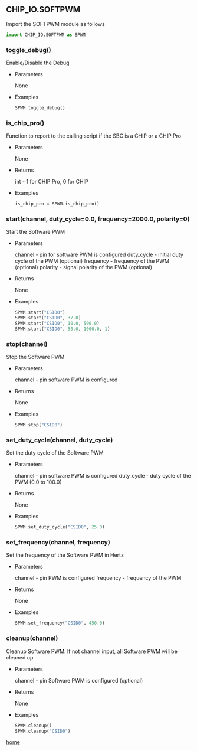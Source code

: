 ## CHIP_IO.SOFTPWM
Import the SOFTPWM module as follows

  ```python
  import CHIP_IO.SOFTPWM as SPWM
  ```

### toggle_debug()
Enable/Disable the Debug

* Parameters
  
  None

* Examples

  ```python
  SPWM.toggle_debug()
  ```

### is_chip_pro()
Function to report to the calling script if the SBC is a CHIP or a CHIP Pro

* Parameters
  
  None

* Returns

  int - 1 for CHIP Pro, 0 for CHIP

* Examples

  ```python
  is_chip_pro = SPWM.is_chip_pro()
  ```

### start(channel, duty_cycle=0.0, frequency=2000.0, polarity=0)
Start the Software PWM

* Parameters
  
  channel - pin for software PWM is configured 
  duty_cycle - initial duty cycle of the PWM (optional)
  frequency - frequency of the PWM (optional)
  polarity - signal polarity of the PWM (optional)

* Returns

  None

* Examples

  ```python
  SPWM.start("CSID0")
  SPWM.start("CSID0", 37.0)
  SPWM.start("CSID0", 10.0, 500.0)
  SPWM.start("CSID0", 50.0, 1000.0, 1)
  ```

### stop(channel)
Stop the Software PWM

* Parameters
  
  channel - pin software PWM is configured 

* Returns

  None

* Examples

  ```python
  SPWM.stop("CSID0")
  ```

### set_duty_cycle(channel, duty_cycle)
Set the duty cycle of the Software PWM

* Parameters
  
  channel - pin software PWM is configured 
  duty_cycle - duty cycle of the PWM (0.0 to 100.0)

* Returns

  None

* Examples

  ```python
  SPWM.set_duty_cycle("CSID0", 25.0)
  ```

### set_frequency(channel, frequency)
Set the frequency of the Software PWM in Hertz

* Parameters
  
  channel - pin PWM is configured
  frequency - frequency of the PWM

* Returns

  None

* Examples

  ```python
  SPWM.set_frequency("CSID0", 450.0)
  ```

### cleanup(channel)
Cleanup Software PWM.  If not channel input, all Software PWM will be cleaned up

* Parameters
  
  channel - pin Software PWM is configured (optional)

* Returns

  None

* Examples

  ```python
  SPWM.cleanup()
  SPWM.cleanup("CSID0")
  ```

[home](./index.md)
